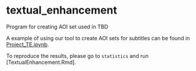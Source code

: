 # textual_enhancement

Program for creating AOI set used in TBD

A example of using our tool to create AOI sets for subtitles can be found in [Project_TE.ipynb](Project_TE.ipynb).

To reproduce the results, please go to `statistics` and run [TextualEnhancement.Rmd].
